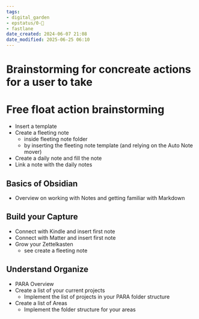 ```yaml
---
tags: 
- digital_garden
- epstatus/0-🌰
- fastlane
date_created: 2024-06-07 21:08
date_modified: 2025-06-25 06:10
---
```

# Brainstorming for concreate actions for a user to take

# Free float action brainstorming

+ Insert a template 
+ Create a fleeting note
	+ inside fleeting note folder
	+ by inserting the fleeting note template (and relying on the Auto Note mover)
+ Create a daily note and fill the note
+ Link a note with the daily notes

## Basics of Obsidian

+ Overview on working with Notes and getting familiar with Markdown

## Build your Capture

+ Connect with Kindle and insert first note
+ Connect with Matter and insert first note
+ Grow your Zettelkasten
	+ see create a fleeting note

## Understand Organize

+ PARA Overview
+ Create a list of your current projects
	+ Implement the list of projects in your PARA folder structure
+ Create a list of Areas
	+ Implement the folder structure for your areas
